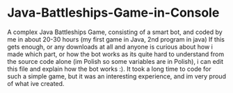 # Java-Battleships-Game-in-Console
A complex Java Battleships Game, consisting of a smart bot, and coded by me in about 20-30 hours (my first game in Java, 2nd program in java)
If this gets enough, or any downloads at all and anyone is curious about how i made which part, or how the bot works as its quite hard to understand from the source code alone (im Polish so some variables are in Polish), i can edit this file and explain how the bot works :). It took a long time to code for such a simple game, but it was an interesting experience, and im very proud of what ive created.
